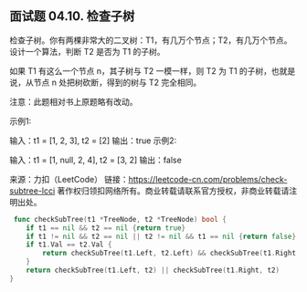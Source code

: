 ## 面试题 04.10. 检查子树
检查子树。你有两棵非常大的二叉树：T1，有几万个节点；T2，有几万个节点。设计一个算法，判断 T2 是否为 T1 的子树。

如果 T1 有这么一个节点 n，其子树与 T2 一模一样，则 T2 为 T1 的子树，也就是说，从节点 n 处把树砍断，得到的树与 T2 完全相同。

注意：此题相对书上原题略有改动。

示例1:

 输入：t1 = [1, 2, 3], t2 = [2]
 输出：true
示例2:

 输入：t1 = [1, null, 2, 4], t2 = [3, 2]
 输出：false

来源：力扣（LeetCode）
链接：https://leetcode-cn.com/problems/check-subtree-lcci
著作权归领扣网络所有。商业转载请联系官方授权，非商业转载请注明出处。
```go
 func checkSubTree(t1 *TreeNode, t2 *TreeNode) bool {
    if t1 == nil && t2 == nil {return true}
    if t1 != nil && t2 == nil || t2 != nil && t1 == nil {return false}
    if t1.Val == t2.Val {
        return checkSubTree(t1.Left, t2.Left) && checkSubTree(t1.Right, t2.Right) 
    }
    return checkSubTree(t1.Left, t2) || checkSubTree(t1.Right, t2) 
}

```
